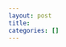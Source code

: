 ```yaml
---
layout: post
title: 
categories: []
---
```


<!-- 
While this works well for documents and reports, XBRL and other XML-based data formats (like FpML) have not been anywhere near optimal. If the financial crisis was not evidence ennough that the format is broken, we can see that XBRL has failed all five of the key tenants above of what a successful standard should embody. 

1. It is so complicated that there are entire businesses built around converting an excel file to XBRL. 
2. The resource burden placed on smaller banks to produce and populate these files is too large to do internally and hence they are forced to waste resources on poor, manual 3rd party vendor solutions. 
3. XBRL is often described as XML on steroids which is an apt description of the level of unnecessary detail it contains.
4. The format was imposed on banks rather than being adopted due to its utility.
5. The inherent structure of XBRL creates unnatural hierarchies and sparsely populated documents rather than a data format for injestion.

---

Before we go further, we need to accept that 

### Problems with banking data
- The data is living. A financial product's core fields change during its lifetime. Moreover, these changes are unpredictable in terms of time (when they will occur) and quantity (how much affect they will have).

- The fields are inter-linked. A change in one field can have quantitative and/or qualitative effects on other fields or other products. A change in *interest rate* will change *monthly payment*.

- ds

 -->